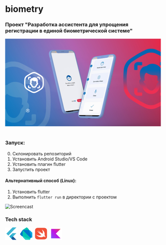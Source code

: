 # biometry

### Проект "Разработка ассистента для упрощения регистрации в единой биометрической системе"


<img src="https://github.com/AnnyVJu/biometry/blob/master/doc/img.jpg" title="Mockup" alt="Mockup"/>&nbsp;

### Запуск:
0. Склонировать репозиторий
1. Установить Android Studio/VS Code
2. Установить плагин flutter
3. Запустить проект

#### Альтернативный способ (Linux):
1. Установить flutter
2. Выполнить `flutter run` в директории с проектом


<img src="https://github.com/AnnyVJu/biometry/blob/master/doc/screencast.gif" title="Screencast" alt="Screencast"/>&nbsp;
  
<h3> Tech stack </h3> 
<img src="https://github.com/devicons/devicon/blob/master/icons/flutter/flutter-original.svg" title="Flutter" alt="Flutter" wirth="40" height="40"/>&nbsp;
<img src="https://github.com/devicons/devicon/blob/master/icons/dart/dart-original.svg" title="Dart" alt="Dart" wirth="40" height="40"/>&nbsp;
<img src="https://github.com/devicons/devicon/blob/master/icons/swift/swift-original.svg" title="Android" alt="Android" wirth="40" height="40"/>&nbsp;
<img src="https://github.com/devicons/devicon/blob/master/icons/kotlin/kotlin-original.svg" title="Kotlin" alt="Kotlin" wirth="40" height="40"/>&nbsp;
